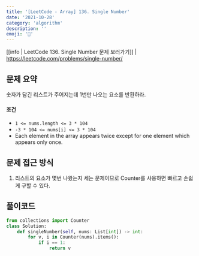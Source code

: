 ```yaml
---
title: '[LeetCode - Array] 136. Single Number'
date: '2021-10-28'
category: 'algorithm'
description: ''
emoji: '🔢'
---
```


[[info | LeetCode 136. Single Number 문제 보러가기]]
| https://leetcode.com/problems/single-number/



## 문제 요약

숫자가 담긴 리스트가 주어지는데 1번만 나오는 요소를 반환하라.

#### 조건

- `1 <= nums.length <= 3 * 104`
- `-3 * 104 <= nums[i] <= 3 * 104`
- Each element in the array appears twice except for one element which appears only once.

## 문제 접근 방식

1. 리스트의 요소가 몇번 나왔는지 세는 문제이므로 Counter를 사용하면 빠르고 손쉽게 구할 수 있다.

## 풀이코드

```python
from collections import Counter
class Solution:
    def singleNumber(self, nums: List[int]) -> int:
        for v, i in Counter(nums).items():
            if i == 1:
                return v
```



